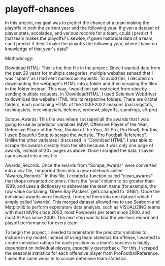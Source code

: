 # playoff-chances
In this project, my goal was to predict the chance of a team making the playoffs in both the current year and the following year. If given a dataset of  player stats, accolades, and various records for a team, could I predict if that team makes the playoffs? Likewise, if given historical data of a team, can I predict if they'll make the playoffs the following year, where I have no knowledge of that year's data?

Methodology:

Download HTML: This is the first file in the project. Since I wanted data from the past 20 years for multiple categories, multiple websites sensed that I was "spam" as I had sent numerous requests. To avoid this, I decided on downloading the webpage's HTML into a folder and then scraping the files in the folder instead. This way, I would not get restricted from sites by sending multiple requests. In 'DownloadHTML', I used Selenium Webdriver to download the website HTML into its respective folders. There are 8 total folders, each containing HTML of the 2000-2022 seasons (passingstats, rushingstats, receivingstats, defense, probowl, playoffs, standings, all-pro)

Scrape_Awards: This file was where I scraped all the awards that I was going to use as predictor variables (MVP, Offensive Player of the Year, Defensive Player of the Year, Rookie of the Year, All Pro, Pro Bowl). For this, I used Beautiful Soup to scrape the website, "Pro Football Reference". Unlike the other variables I discussed in "Download HTML", I was able to scrape the awards directly from the site because it was only one page of awards, instead of 20+ pages as above. Once I scraped the data, I saved each award into a csv file.

Awards_Records: Once the awards from "Scrape_Awards" were converted into a csv file, I imported them into a new notebook called "Awards_Records". In this file, I created a function called "clean_awards" that drops unwanted columns, filters the 'year' column to be greater than 1999, and uses a dictionary to abbreviate the team name (for example, the row value containing 'Green Bay Packers' gets changed to 'GNB'). Once the individual awards were finalized, I merged them into one dataset which I simply called 'awards'. This merged dataset allowed me to use Seaborn and Matplotlib to perform exploratory data analysis, such as VISUALIZING teams with most MVPs since 2000, most Powbowls per team since 2000, and most AllPros since 2000. The next step was to find the win-loss record and playoff performance for every team.

To begin the project, I needed to brainstorm the predictor variables to include in my model. Instead of using team statistics for offense, I wanted to create individual ratings for each position as a team's success is highly dependent on individual players, especially quarterback. For this, I scraped the seasonal statistics for each offensive player from ProFootballReference. I used the same website to scrape defensive team statistics.
